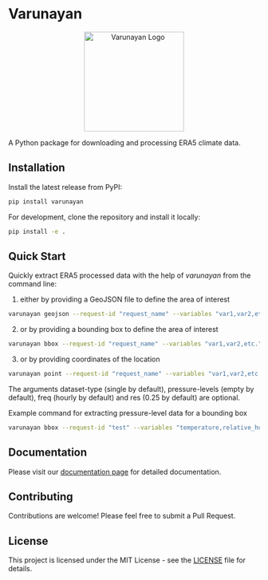 # Varunayan

<p align="center">
  <img src="https://raw.githubusercontent.com/saketlab/varunayan/main/docs/_static/varunayan_logo.png" alt="Varunayan Logo" width="200"/>
</p>

A Python package for downloading and processing ERA5 climate data.

## Installation

Install the latest release from PyPI:

```bash
pip install varunayan
```

For development, clone the repository and install it locally:

```bash
pip install -e .
```

## Quick Start


Quickly extract ERA5 processed data with the help of *varunayan* from the command line:


1. either by providing a GeoJSON file to define the area of interest
```bash
varunayan geojson --request-id "request_name" --variables "var1,var2,etc." --start "yyyy-mm-dd" --end "yyyy-mm-dd" --geojson "your_file.geojson" --dataset-type "dataset_type" --pressure-levels "pressure_level_1,pressure_level_2,etc." --freq "frequency" --res "resolution"
```

2. or by providing a bounding box to define the area of interest
```bash
varunayan bbox --request-id "request_name" --variables "var1,var2,etc." --start "yyyy-mm-dd" --end "yyyy-mm-dd" --north "north_bound" --south "south_bound" --east "east_bound" --west "west_bound" --dataset-type "dataset_type" --pressure-levels "pressure_level_1,pressure_level_2,etc." --freq "frequency" --res "resolution"
```

3. or by providing coordinates of the location
```bash
varunayan point --request-id "request_name" --variables "var1,var2,etc." --start "yyyy-mm-dd" --end "yyyy-mm-dd" --lat "latitude" --lon "longitude" --dataset-type "dataset_type" --pressure-levels "pressure_level_1,pressure_level_2,etc." --freq "frequency"
```

The arguments dataset-type (single by default), pressure-levels (empty by default), freq (hourly by default) and res (0.25 by default) are optional.

Example command for extracting pressure-level data for a bounding box
```bash
varunayan bbox --request-id "test" --variables "temperature,relative_humidity" --start "2024-01-1" --end "2024-01-15" --north 30 --south 20 --east 80 --west 70 --dataset-type pressure --pressure-levels "1000,900" --freq daily --res 0.25
```

## Documentation

Please visit our [documentation page](http://saketlab.github.io/varunayan) for detailed documentation.

## Contributing

Contributions are welcome! Please feel free to submit a Pull Request.

## License

This project is licensed under the MIT License - see the [LICENSE](LICENSE) file for details. 


